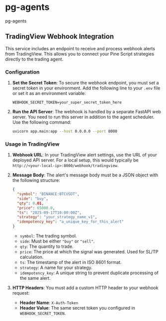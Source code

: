 # pg-agents
pg-agents

## TradingView Webhook Integration

This service includes an endpoint to receive and process webhook alerts from TradingView. This allows you to connect your Pine Script strategies directly to the trading agent.

### Configuration

1.  **Set the Secret Token**: To secure the webhook endpoint, you must set a secret token in your environment. Add the following line to your `.env` file or set it as an environment variable:

    ```
    WEBHOOK_SECRET_TOKEN=your_super_secret_token_here
    ```

2.  **Run the API Server**: The webhook is handled by a separate FastAPI web server. You need to run this server in addition to the agent scheduler. Use the following command:

    ```bash
    uvicorn app.main:app --host 0.0.0.0 --port 8000
    ```

### Usage in TradingView

1.  **Webhook URL**: In your TradingView alert settings, use the URL of your deployed API server. For a local setup, this would typically be `http://<your-local-ip>:8000/webhook/tradingview`.

2.  **Message Body**: The alert's message body must be a JSON object with the following structure:

    ```json
    {
      "symbol": "BINANCE:BTCUSDT",
      "side": "buy",
      "qty": 0.01,
      "price": 65000.0,
      "ts": "2025-09-17T10:00:00Z",
      "strategy": "your_strategy_name_v1",
      "idempotency_key": "a_unique_key_for_this_alert"
    }
    ```
    -   `symbol`: The trading symbol.
    -   `side`: Must be either `"buy"` or `"sell"`.
    -   `qty`: The quantity to trade.
    -   `price`: The price at which the signal was generated. Used for SL/TP calculation.
    -   `ts`: The timestamp of the alert in ISO 8601 format.
    -   `strategy`: A name for your strategy.
    -   `idempotency_key`: A unique string to prevent duplicate processing of the same alert.

3.  **HTTP Headers**: You must add a custom HTTP header to your webhook request:
    -   **Header Name**: `X-Auth-Token`
    -   **Header Value**: The same secret token you configured in `WEBHOOK_SECRET_TOKEN`.
